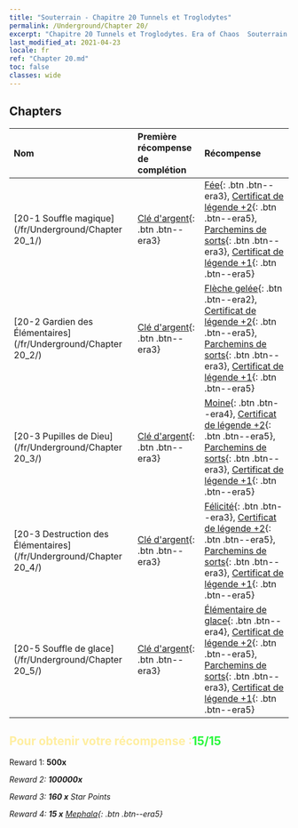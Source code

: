 ```yaml
---
title: "Souterrain - Chapitre 20 Tunnels et Troglodytes"
permalink: /Underground/Chapter 20/
excerpt: "Chapitre 20 Tunnels et Troglodytes. Era of Chaos  Souterrain - Chapitre 20. Tunnels et Troglodytes"
last_modified_at: 2021-04-23
locale: fr
ref: "Chapter 20.md"
toc: false
classes: wide
---
```


## Chapters

  | Nom |  Première récompense de complétion | Récompense |
  |:------------|:------------|:------------| 
  | [20-1 Souffle magique](/fr/Underground/Chapter 20_1/) | [Clé d'argent](/ItemsFR/con_693/){: .btn .btn--era3} | [Fée](/ItemsFR/unt_262/){: .btn .btn--era3}, [Certificat de légende +2](/ItemsFR/mat_81/){: .btn .btn--era5}, [Parchemins de sorts](/ItemsFR/con_694/){: .btn .btn--era3}, [Certificat de légende +1](/ItemsFR/mat_74/){: .btn .btn--era5} |
  | [20-2 Gardien des Élémentaires](/fr/Underground/Chapter 20_2/) | [Clé d'argent](/ItemsFR/con_693/){: .btn .btn--era3} | [Flèche gelée](/ItemsFR/her_431/){: .btn .btn--era2}, [Certificat de légende +2](/ItemsFR/mat_81/){: .btn .btn--era5}, [Parchemins de sorts](/ItemsFR/con_694/){: .btn .btn--era3}, [Certificat de légende +1](/ItemsFR/mat_74/){: .btn .btn--era5} |
  | [20-3 Pupilles de Dieu](/fr/Underground/Chapter 20_3/) | [Clé d'argent](/ItemsFR/con_693/){: .btn .btn--era3} | [Moine](/ItemsFR/unt_194/){: .btn .btn--era4}, [Certificat de légende +2](/ItemsFR/mat_81/){: .btn .btn--era5}, [Parchemins de sorts](/ItemsFR/con_694/){: .btn .btn--era3}, [Certificat de légende +1](/ItemsFR/mat_74/){: .btn .btn--era5} |
  | [20-3 Destruction des Élémentaires](/fr/Underground/Chapter 20_4/) | [Clé d'argent](/ItemsFR/con_693/){: .btn .btn--era3} | [Félicité](/ItemsFR/her_424/){: .btn .btn--era3}, [Certificat de légende +2](/ItemsFR/mat_81/){: .btn .btn--era5}, [Parchemins de sorts](/ItemsFR/con_694/){: .btn .btn--era3}, [Certificat de légende +1](/ItemsFR/mat_74/){: .btn .btn--era5} |
  | [20-5 Souffle de glace](/fr/Underground/Chapter 20_5/) | [Clé d'argent](/ItemsFR/con_693/){: .btn .btn--era3} | [Élémentaire de glace](/ItemsFR/unt_264/){: .btn .btn--era4}, [Certificat de légende +2](/ItemsFR/mat_81/){: .btn .btn--era5}, [Parchemins de sorts](/ItemsFR/con_694/){: .btn .btn--era3}, [Certificat de légende +1](/ItemsFR/mat_74/){: .btn .btn--era5} |


## <span style="color: #ffeea0">Pour obtenir votre récompense :</span><span style="color: #27f73a">15/15</span>

 Reward 1:  **500x** <i class="fas fa-gem"/>

 Reward 2:  **100000x** <i class="fas fa-coins"/>

 Reward 3: **160 x** Star Points

 Reward 4: **15 x** [Mephala](/ItemsFR/her_367/){: .btn .btn--era5}

